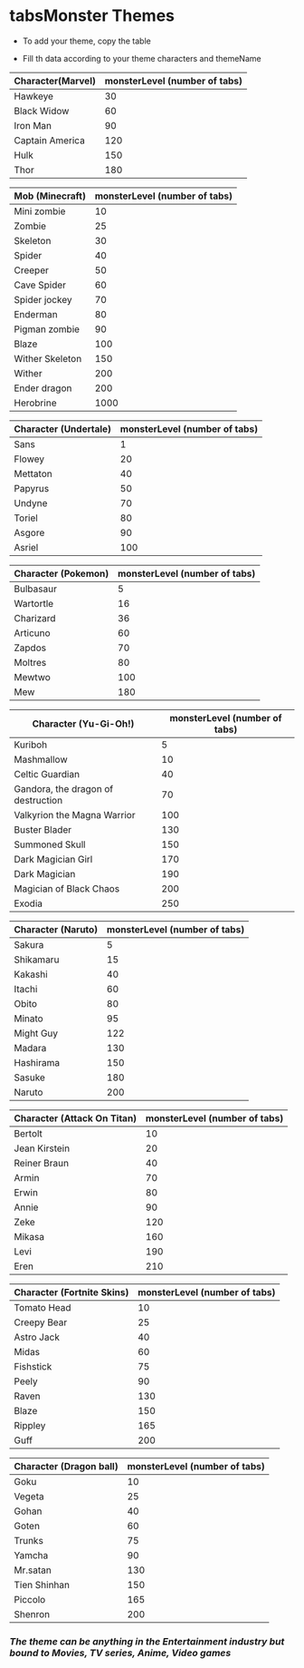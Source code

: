 # tabsMonster Themes

- To add your theme, copy the table

- Fill th data according to your theme characters and themeName

<!--Copy starting point-->

| Character(Marvel)        | monsterLevel    (number of tabs)|
| ----------------- | ------------------------------------------------------------------ |
| Hawkeye | 30 |
| Black Widow | 60 |
| Iron Man | 90 |
| Captain America | 120 |
| Hulk | 150 |
| Thor | 180 |

<!--Copy ending point-->

<!--Copy starting point-->

| Mob (Minecraft)        | monsterLevel    (number of tabs)|
| ----------------- | ------------------------------------------------------------------ |
| Mini zombie | 10 |
| Zombie | 25 |
| Skeleton | 30 |
| Spider | 40 |
| Creeper | 50 |
| Cave Spider | 60 |
| Spider jockey | 70 |
| Enderman | 80 |
| Pigman zombie | 90 |
| Blaze | 100 |
| Wither Skeleton | 150 |
| Wither | 200 |
| Ender dragon | 200 |
| Herobrine | 1000 |

<!--Copy ending point-->

<!--Copy starting point-->

| Character (Undertale)        | monsterLevel    (number of tabs)|
| ----------------- | ------------------------------------------------------------------ |
| Sans | 1 |
| Flowey | 20 |
| Mettaton | 40 |
| Papyrus | 50 |
| Undyne | 70 |
| Toriel | 80 |
| Asgore | 90 |
| Asriel | 100 |

<!--Copy ending point-->

<!--Copy starting point-->

| Character (Pokemon)        | monsterLevel    (number of tabs)|
| ----------------- | ------------------------------------------------------------------ |
| Bulbasaur | 5 |
| Wartortle | 16 |
| Charizard | 36 |
| Articuno | 60 |
| Zapdos | 70 |
| Moltres | 80 |
| Mewtwo | 100 |
| Mew | 180 |

<!--Copy end point-->

<!--Copy starting point-->

| Character (Yu-Gi-Oh!)        | monsterLevel    (number of tabs)|
| ----------------- | ------------------------------------------------------------------ |
| Kuriboh | 5 |
| Mashmallow | 10 |
| Celtic Guardian | 40 |
| Gandora, the dragon of destruction | 70 |
| Valkyrion the Magna Warrior | 100 |
| Buster Blader | 130 |
| Summoned Skull | 150 |
| Dark Magician Girl | 170 |
| Dark Magician | 190 |
| Magician of Black Chaos | 200 |
| Exodia | 250 |

<!--Copy ending point-->

<!--Copy starting point-->

| Character (Naruto)        | monsterLevel    (number of tabs)|
| ----------------- | ------------------------------------------------------------------ |
| Sakura | 5 |
| Shikamaru | 15 |
| Kakashi | 40 |
| Itachi | 60 |
| Obito | 80 |
| Minato | 95 |
| Might Guy | 122 |
| Madara | 130 |
| Hashirama | 150 |
| Sasuke | 180 |
| Naruto | 200 |

<!--Copy end point-->

<!--Copy starting point-->

| Character (Attack On Titan)       | monsterLevel    (number of tabs)|
| ----------------- | ------------------------------------------------------------------ |
| Bertolt | 10 |
| Jean Kirstein | 20 |
| Reiner Braun | 40 |
| Armin | 70 |
| Erwin | 80 |
| Annie | 90 |
| Zeke | 120 |
| Mikasa | 160 |
| Levi | 190 |
| Eren | 210 |

<!--Copy end point-->

<!--Copy starting point-->

| Character (Fortnite Skins)       | monsterLevel    (number of tabs)|
| ----------------- | ------------------------------------------------------------------ |
| Tomato Head | 10 |
| Creepy Bear | 25 |
| Astro Jack | 40 |
| Midas | 60 |
| Fishstick | 75 |
| Peely | 90 |
| Raven | 130 |
| Blaze | 150 |
| Rippley | 165 |
| Guff | 200 |

<!--Copy end point-->

<!--Copy starting point-->

| Character (Dragon ball)       | monsterLevel    (number of tabs)|
| ----------------- | ------------------------------------------------------------------ |
| Goku | 10 |
| Vegeta | 25 |
| Gohan | 40 |
| Goten | 60 |
| Trunks | 75 |
| Yamcha | 90 |
| Mr.satan | 130 |
| Tien Shinhan | 150 |
| Piccolo | 165 |
| Shenron | 200 |

<!--Copy end point-->

###  *The theme can be anything in the Entertainment industry but bound to Movies, TV series, Anime, Video games*


